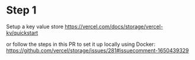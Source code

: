 # Step 1

Setup a key value store
https://vercel.com/docs/storage/vercel-kv/quickstart

or follow the steps in this PR to set it up locally using Docker: https://github.com/vercel/storage/issues/281#issuecomment-1650439329
